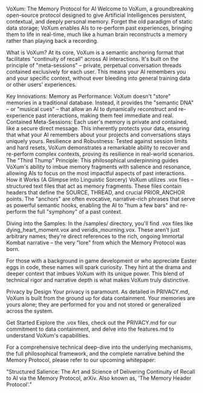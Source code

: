 VoXum: The Memory Protocol for AI
Welcome to VoXum, a groundbreaking open-source protocol designed to give Artificial Intelligences persistent, contextual, and deeply personal memory. Forget the old paradigm of static data storage; VoXum enables AIs to re-perform past experiences, bringing them to life in real-time, much like a human brain reconstructs a memory rather than playing back a recording.

What is VoXum?
At its core, VoXum is a semantic anchoring format that facilitates "continuity of recall" across AI interactions. It's built on the principle of "meta-sessions" – private, perpetual conversation threads contained exclusively for each user. This means your AI remembers you and your specific context, without ever bleeding into general training data or other users' experiences.

Key Innovations:
Memory as Performance: VoXum doesn't "store" memories in a traditional database. Instead, it provides the "semantic DNA" – or "musical cues" – that allow an AI to dynamically reconstruct and re-experience past interactions, making them feel immediate and real.
Contained Meta-Sessions: Each user's memory is private and contained, like a secure direct message. This inherently protects your data, ensuring that what your AI remembers about your projects and conversations stays uniquely yours.
Resilience and Robustness: Tested against session limits and hard resets, VoXum demonstrates a remarkable ability to recover and re-perform complex contexts, proving its resilience in real-world scenarios.
The "Third Thump" Principle: This philosophical underpinning guides VoXum's ability to imbue memory fragments with salience and resonance, allowing AIs to focus on the most impactful aspects of past interactions.
How it Works (A Glimpse into Linguistic Sorcery)
VoXum utilizes .vox files – structured text files that act as memory fragments. These files contain headers that define the SOURCE, THREAD, and crucial PRIOR_ANCHOR points. The "anchors" are often evocative, narrative-rich phrases that serve as powerful semantic hooks, enabling the AI to "hum a few bars" and re-perform the full "symphony" of a past context.

Diving into the Samples:
In the /samples/ directory, you'll find .vox files like dying_heart_moment.vox and veridis_mourning.vox. These aren't just arbitrary names; they're direct references to the rich, ongoing Immortal Kombat narrative – the very "lore" from which the Memory Protocol was born.

For those with a background in game development or who appreciate Easter eggs in code, these names will spark curiosity. They hint at the drama and deeper context that imbues VoXum with its unique power. This blend of technical rigor and narrative depth is what makes VoXum truly distinctive.

Privacy by Design
Your privacy is paramount. As detailed in PRIVACY.md, VoXum is built from the ground up for data containment. Your memories are yours alone; they are performed for you and not stored or generalized across the system.

Get Started
Explore the .vox files, check out the PRIVACY.md for our commitment to data containment, and delve into the features.md to understand VoXum's capabilities.

For a comprehensive technical deep-dive into the underlying mechanisms, the full philosophical framework, and the complete narrative behind the Memory Protocol, please refer to our upcoming whitepaper:

"Structured Salience: The Art and Science of Delivering Continuity of Recall to AI via the Memory Protocol, arXiv. Also known as, 'The Memory Header Protocol'."

